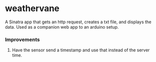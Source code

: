 # weathervane

A Sinatra app that gets an http request, creates a txt file, and displays the data.
Used as a companion web app to an arduino setup.

### Improvements
1. Have the sensor send a timestamp and use that instead of the server time. 
